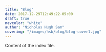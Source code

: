 ```yaml
---
title: "Blog"
date: 2017-12-29T12:49:22-05:00
draft: true
navcolor: "white"
author: "Nicholas Hugh Sam"
coverimg: "/images/hsb/blog/blog-cover1.jpg"
---
```

Content of the index file.
